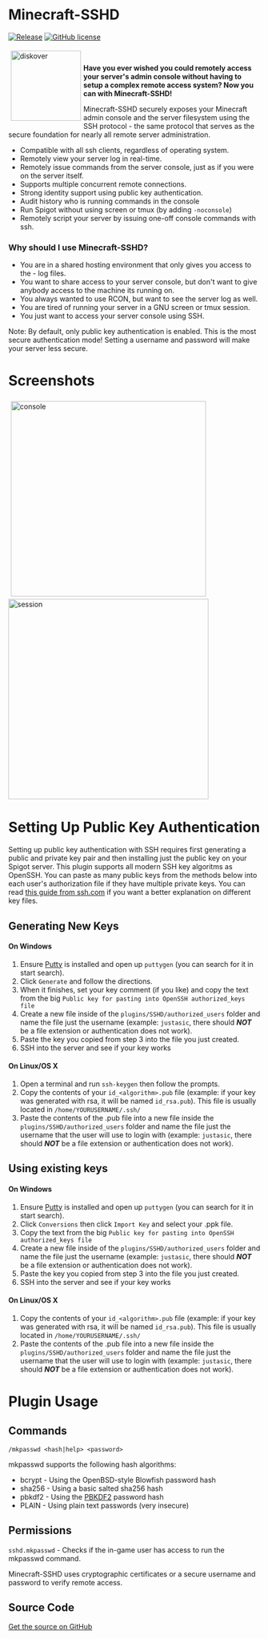 Minecraft-SSHD
===========

[![Release](https://img.shields.io/github/release/szumielxd/Minecraft-SSHD.svg?label=Release&maxAge=60)](https://github.com/szumielxd/Minecraft-SSHD/releases/latest)
[![GitHub license](https://img.shields.io/github/license/Justasic/Minecraft-SSHD)](https://github.com/Justasic/Minecraft-SSHD/blob/master/LICENSE)

<img align="left" width="140" height="140" src="docs/ssh_logo.png?raw=true" hspace="5" vspace="5" alt="diskover"><br/>

**Have you ever wished you could remotely access your server's admin console without having to setup a complex remote access system? Now you can with Minecraft-SSHD!**

Minecraft-SSHD securely exposes your Minecraft admin console and the server filesystem using the SSH protocol - the same protocol that serves as the secure foundation for nearly all remote server administration.<br/>

- Compatible with all ssh clients, regardless of operating system.
- Remotely view your server log in real-time.
- Remotely issue commands from the server console, just as if you were on the server itself.
- Supports multiple concurrent remote connections.
- Strong identity support using public key authentication.
- Audit history who is running commands in the console
- Run Spigot without using screen or tmux (by adding `-noconsole`)
- Remotely script your server by issuing one-off console commands with ssh.

### Why should I use Minecraft-SSHD?

- You are in a shared hosting environment that only gives you access to the - log files.
- You want to share access to your server console, but don't want to give anybody access to the machine its running on.
- You always wanted to use RCON, but want to see the server log as well.
- You are tired of running your server in a GNU screen or tmux session.
- You just want to access your server console using SSH.

Note: By default, only public key authentication is enabled. This is the most secure authentication mode! Setting a username and password will make your server less secure.

Screenshots
============

<img align="left" width="390" src="docs/console.png?raw=true" hspace="5" vspace="5" alt="console">
<img width="400" src="docs/session.png?raw=true" alt="session"><br>


Setting Up Public Key Authentication
====================================

Setting up public key authentication with SSH requires first generating a public and private key pair and then installing just the public key on your Spigot server. This plugin supports all modern SSH key algoritms as OpenSSH. You can paste as many public keys from the methods below into each user's authorization file if they have multiple private keys. You can read [this guide from ssh.com](https://www.ssh.com/ssh/keygen/) if you want a better explanation on different key files.

## Generating New Keys

#### On Windows

1. Ensure [Putty](https://www.chiark.greenend.org.uk/~sgtatham/putty/latest.html) is installed and open up `puttygen` (you can search for it in start search).
2. Click `Generate` and follow the directions.
3. When it finishes, set your key comment (if you like) and copy the text from the big `Public key for pasting into OpenSSH authorized_keys file`
4. Create a new file inside of the `plugins/SSHD/authorized_users` folder and name the file just the username (example: `justasic`, there should ***NOT*** be a file extension or authentication does not work).
5. Paste the key you copied from step 3 into the file you just created.
6. SSH into the server and see if your key works

#### On Linux/OS X

1. Open a terminal and run `ssh-keygen` then follow the prompts.
2. Copy the contents of your `id_<algorithm>.pub` file (example: if your key was generated with rsa, it will be named `id_rsa.pub`). This file is usually located in `/home/YOURUSERNAME/.ssh/`
3. Paste the contents of the .pub file into a new file inside the `plugins/SSHD/authorized_users` folder and name the file just the username that the user will use to login with (example: `justasic`, there should ***NOT*** be a file extension or authentication does not work).

## Using existing keys

#### On Windows

1. Ensure [Putty](https://www.chiark.greenend.org.uk/~sgtatham/putty/latest.html) is installed and open up `puttygen` (you can search for it in start search).
2. Click `Conversions` then click `Import Key` and select your .ppk file.
3. Copy the text from the big `Public key for pasting into OpenSSH authorized_keys file`
4. Create a new file inside of the `plugins/SSHD/authorized_users` folder and name the file just the username (example: `justasic`, there should ***NOT*** be a file extension or authentication does not work).
5. Paste the key you copied from step 3 into the file you just created.
6. SSH into the server and see if your key works

#### On Linux/OS X

1. Copy the contents of your `id_<algorithm>.pub` file (example: if your key was generated with rsa, it will be named `id_rsa.pub`). This file is usually located in `/home/YOURUSERNAME/.ssh/`
2. Paste the contents of the .pub file into a new file inside the `plugins/SSHD/authorized_users` folder and name the file just the username that the user will use to login with (example: `justasic`, there should ***NOT*** be a file extension or authentication does not work).

Plugin Usage
============

## Commands

    /mkpasswd <hash|help> <password>

mkpasswd supports the following hash algorithms:

- bcrypt - Using the OpenBSD-style Blowfish password hash
- sha256 - Using a basic salted sha256 hash
- pbkdf2 - Using the [PBKDF2](https://en.wikipedia.org/wiki/Pbkdf2) password hash
- PLAIN - Using plain text passwords (very insecure)

## Permissions

`sshd.mkpasswd` - Checks if the in-game user has access to run the mkpasswd command.

Minecraft-SSHD uses cryptographic certificates or a secure username and password to verify remote access.


## Source Code
[Get the source on GitHub](https://github.com/szumielxd/Minecraft-SSHD "Source Code")
